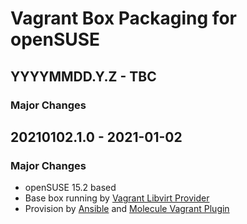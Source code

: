 # Vagrant Box Packaging for openSUSE

## YYYYMMDD.Y.Z - TBC

### Major Changes

## 20210102.1.0 - 2021-01-02

### Major Changes

  - openSUSE 15.2 based
  - Base box running by [Vagrant Libvirt Provider](https://github.com/vagrant-libvirt/vagrant-libvirt)
  - Provision by [Ansible](https://www.ansible.com/) and [Molecule Vagrant Plugin](https://github.com/ansible-community/molecule-vagrant)
